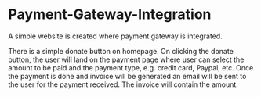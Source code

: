 # Payment-Gateway-Integration
A simple website is created where payment gateway is integrated.

There is a simple donate button on homepage. On clicking the donate button, the user will land on the payment page where user can select the amount to be paid and the payment type, e.g. credit card, Paypal, etc.
Once the payment is done and invoice will be generated an email will be sent to the user for the payment received. The invoice will contain the amount.
